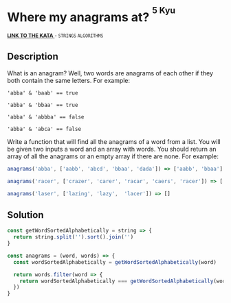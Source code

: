 <h1>Where my anagrams at? <sup><sup>5 Kyu</sup></sup></h1>

<sup>
  <a href="https://www.codewars.com/kata/523a86aa4230ebb5420001e1">
    <strong>LINK TO THE KATA</strong>
  </a> - <code>STRINGS</code> <code>ALGORITHMS</code>
</sup>

## Description

What is an anagram? Well, two words are anagrams of each other if they both contain the same letters. For example:

```
'abba' & 'baab' == true

'abba' & 'bbaa' == true

'abba' & 'abbba' == false

'abba' & 'abca' == false
```

Write a function that will find all the anagrams of a word from a list. You will be given two inputs a word and an array with words. You should return an array of all the anagrams or an empty array if there are none. For example:

```javascript
anagrams('abba', ['aabb', 'abcd', 'bbaa', 'dada']) => ['aabb', 'bbaa']

anagrams('racer', ['crazer', 'carer', 'racar', 'caers', 'racer']) => ['carer', 'racer']

anagrams('laser', ['lazing', 'lazy',  'lacer']) => []
```

## Solution

```javascript
const getWordSortedAlphabetically = string => {
  return string.split('').sort().join('')
}

const anagrams = (word, words) => {
  const wordSortedAlphabetically = getWordSortedAlphabetically(word)

  return words.filter(word => {
    return wordSortedAlphabetically === getWordSortedAlphabetically(word)
  })
}
```
